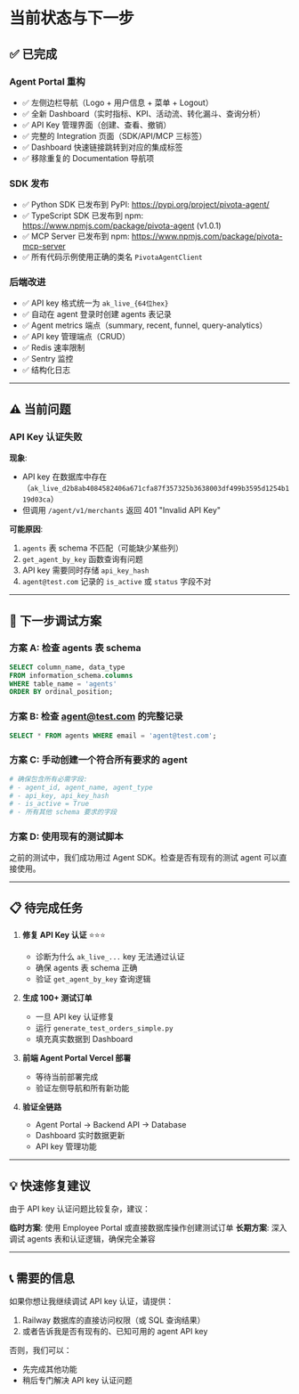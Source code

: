 # 当前状态与下一步

## ✅ 已完成

### Agent Portal 重构
- ✅ 左侧边栏导航（Logo + 用户信息 + 菜单 + Logout）
- ✅ 全新 Dashboard（实时指标、KPI、活动流、转化漏斗、查询分析）
- ✅ API Key 管理界面（创建、查看、撤销）
- ✅ 完整的 Integration 页面（SDK/API/MCP 三标签）
- ✅ Dashboard 快速链接跳转到对应的集成标签
- ✅ 移除重复的 Documentation 导航项

### SDK 发布
- ✅ Python SDK 已发布到 PyPI: https://pypi.org/project/pivota-agent/
- ✅ TypeScript SDK 已发布到 npm: https://www.npmjs.com/package/pivota-agent (v1.0.1)
- ✅ MCP Server 已发布到 npm: https://www.npmjs.com/package/pivota-mcp-server
- ✅ 所有代码示例使用正确的类名 `PivotaAgentClient`

### 后端改进
- ✅ API key 格式统一为 `ak_live_{64位hex}`
- ✅ 自动在 agent 登录时创建 agents 表记录
- ✅ Agent metrics 端点（summary, recent, funnel, query-analytics）
- ✅ API key 管理端点（CRUD）
- ✅ Redis 速率限制
- ✅ Sentry 监控
- ✅ 结构化日志

---

## ⚠️ 当前问题

### API Key 认证失败
**现象**: 
- API key 在数据库中存在（`ak_live_d2b8ab4084582406a671cfa87f357325b3638003df499b3595d1254b119d03ca`）
- 但调用 `/agent/v1/merchants` 返回 401 "Invalid API Key"

**可能原因**:
1. `agents` 表 schema 不匹配（可能缺少某些列）
2. `get_agent_by_key` 函数查询有问题
3. API key 需要同时存储 `api_key_hash`
4. `agent@test.com` 记录的 `is_active` 或 `status` 字段不对

---

## 🔧 下一步调试方案

### 方案 A: 检查 agents 表 schema
```sql
SELECT column_name, data_type 
FROM information_schema.columns 
WHERE table_name = 'agents'
ORDER BY ordinal_position;
```

### 方案 B: 检查 agent@test.com 的完整记录
```sql
SELECT * FROM agents WHERE email = 'agent@test.com';
```

### 方案 C: 手动创建一个符合所有要求的 agent
```python
# 确保包含所有必需字段:
# - agent_id, agent_name, agent_type
# - api_key, api_key_hash
# - is_active = True
# - 所有其他 schema 要求的字段
```

### 方案 D: 使用现有的测试脚本
之前的测试中，我们成功用过 Agent SDK。检查是否有现有的测试 agent 可以直接使用。

---

## 📋 待完成任务

1. **修复 API Key 认证** ⭐⭐⭐
   - 诊断为什么 `ak_live_...` key 无法通过认证
   - 确保 agents 表 schema 正确
   - 验证 `get_agent_by_key` 查询逻辑

2. **生成 100+ 测试订单**
   - 一旦 API key 认证修复
   - 运行 `generate_test_orders_simple.py`
   - 填充真实数据到 Dashboard

3. **前端 Agent Portal Vercel 部署**
   - 等待当前部署完成
   - 验证左侧导航和所有新功能

4. **验证全链路**
   - Agent Portal → Backend API → Database
   - Dashboard 实时数据更新
   - API key 管理功能

---

## 💡 快速修复建议

由于 API key 认证问题比较复杂，建议：

**临时方案**: 使用 Employee Portal 或直接数据库操作创建测试订单
**长期方案**: 深入调试 agents 表和认证逻辑，确保完全兼容

---

## 📞 需要的信息

如果你想让我继续调试 API key 认证，请提供：
1. Railway 数据库的直接访问权限（或 SQL 查询结果）
2. 或者告诉我是否有现有的、已知可用的 agent API key

否则，我们可以：
- 先完成其他功能
- 稍后专门解决 API key 认证问题



